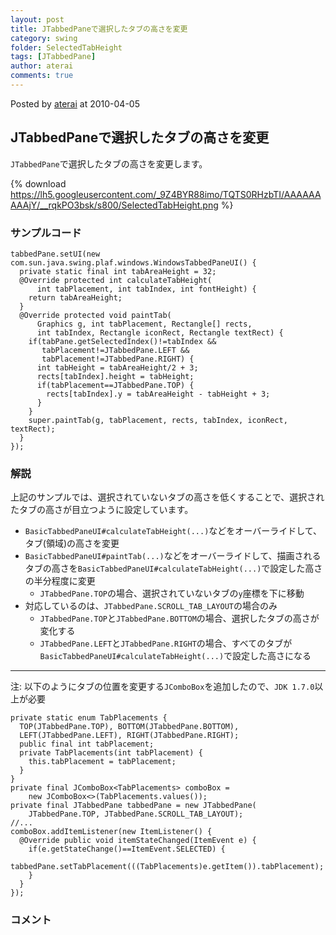 ```yaml
---
layout: post
title: JTabbedPaneで選択したタブの高さを変更
category: swing
folder: SelectedTabHeight
tags: [JTabbedPane]
author: aterai
comments: true
---
```


Posted by [aterai](http://terai.xrea.jp/aterai.html) at 2010-04-05

## JTabbedPaneで選択したタブの高さを変更
`JTabbedPane`で選択したタブの高さを変更します。


{% download https://lh5.googleusercontent.com/_9Z4BYR88imo/TQTS0RHzbTI/AAAAAAAAAjY/__rqkPO3bsk/s800/SelectedTabHeight.png %}

### サンプルコード
<pre class="prettyprint"><code>tabbedPane.setUI(new com.sun.java.swing.plaf.windows.WindowsTabbedPaneUI() {
  private static final int tabAreaHeight = 32;
  @Override protected int calculateTabHeight(
      int tabPlacement, int tabIndex, int fontHeight) {
    return tabAreaHeight;
  }
  @Override protected void paintTab(
      Graphics g, int tabPlacement, Rectangle[] rects,
      int tabIndex, Rectangle iconRect, Rectangle textRect) {
    if(tabPane.getSelectedIndex()!=tabIndex &amp;&amp;
       tabPlacement!=JTabbedPane.LEFT &amp;&amp;
       tabPlacement!=JTabbedPane.RIGHT) {
      int tabHeight = tabAreaHeight/2 + 3;
      rects[tabIndex].height = tabHeight;
      if(tabPlacement==JTabbedPane.TOP) {
        rects[tabIndex].y = tabAreaHeight - tabHeight + 3;
      }
    }
    super.paintTab(g, tabPlacement, rects, tabIndex, iconRect, textRect);
  }
});
</code></pre>

### 解説
上記のサンプルでは、選択されていないタブの高さを低くすることで、選択されたタブの高さが目立つように設定しています。

- `BasicTabbedPaneUI#calculateTabHeight(...)`などをオーバーライドして、タブ(領域)の高さを変更
- `BasicTabbedPaneUI#paintTab(...)`などをオーバーライドして、描画されるタブの高さを`BasicTabbedPaneUI#calculateTabHeight(...)`で設定した高さの半分程度に変更
    - `JTabbedPane.TOP`の場合、選択されていないタブの`y`座標を下に移動
- 対応しているのは、`JTabbedPane.SCROLL_TAB_LAYOUT`の場合のみ
    - `JTabbedPane.TOP`と`JTabbedPane.BOTTOM`の場合、選択したタブの高さが変化する
    - `JTabbedPane.LEFT`と`JTabbedPane.RIGHT`の場合、すべてのタブが`BasicTabbedPaneUI#calculateTabHeight(...)`で設定した高さになる

<!-- dummy comment line for breaking list -->

- - - -
注: 以下のようにタブの位置を変更する`JComboBox`を追加したので、`JDK 1.7.0`以上が必要

<pre class="prettyprint"><code>private static enum TabPlacements {
  TOP(JTabbedPane.TOP), BOTTOM(JTabbedPane.BOTTOM),
  LEFT(JTabbedPane.LEFT), RIGHT(JTabbedPane.RIGHT);
  public final int tabPlacement;
  private TabPlacements(int tabPlacement) {
    this.tabPlacement = tabPlacement;
  }
}
private final JComboBox&lt;TabPlacements&gt; comboBox =
    new JComboBox&lt;&gt;(TabPlacements.values());
private final JTabbedPane tabbedPane = new JTabbedPane(
    JTabbedPane.TOP, JTabbedPane.SCROLL_TAB_LAYOUT);
//...
comboBox.addItemListener(new ItemListener() {
  @Override public void itemStateChanged(ItemEvent e) {
    if(e.getStateChange()==ItemEvent.SELECTED) {
      tabbedPane.setTabPlacement(((TabPlacements)e.getItem()).tabPlacement);
    }
  }
});
</code></pre>

### コメント
